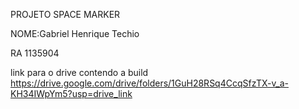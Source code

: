 
PROJETO SPACE MARKER 

NOME:Gabriel Henrique Techio

RA 1135904

link para o drive contendo a build
https://drive.google.com/drive/folders/1GuH28RSq4CcqSfzTX-v_a-KH34IWpYm5?usp=drive_link